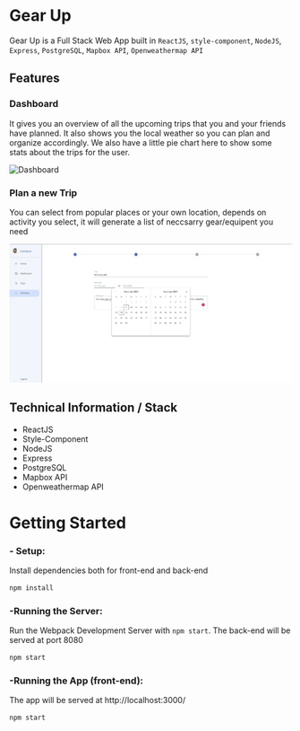 # Gear Up

Gear Up is a Full Stack Web App built in `ReactJS`, `style-component`,  `NodeJS`, `Express`, `PostgreSQL`,  `Mapbox API`, `Openweathermap API`

## Features

### Dashboard
 It gives you an overview of all the upcoming trips that you and your friends have planned. It also shows you the local weather so you can plan and organize accordingly. We also have a little pie chart here to show some stats about the trips for the user.

![Dashboard](https://github.com/babakshirvani/Gear_Up/blob/master/docs/dashboard.gif)

### Plan a new Trip

You can select from popular places or your own location, depends on activity you select, it will generate a list of neccsarry gear/equipent you need  

![Plan a new Trip](https://github.com/babakshirvani/Gear_Up/blob/master/docs/planATrip.gif)


## Technical Information / Stack

- ReactJS
- Style-Component
- NodeJS
- Express
- PostgreSQL
- Mapbox API
- Openweathermap API

# Getting Started

### - Setup:

Install dependencies both for front-end and back-end 

```sh
npm install
```

### -Running the Server:

Run the Webpack Development Server with `npm start`. The back-end will be served at port 8080

```sh
npm start
```

### -Running the App (front-end):
The app will be served at http://localhost:3000/

```sh
npm start
```



